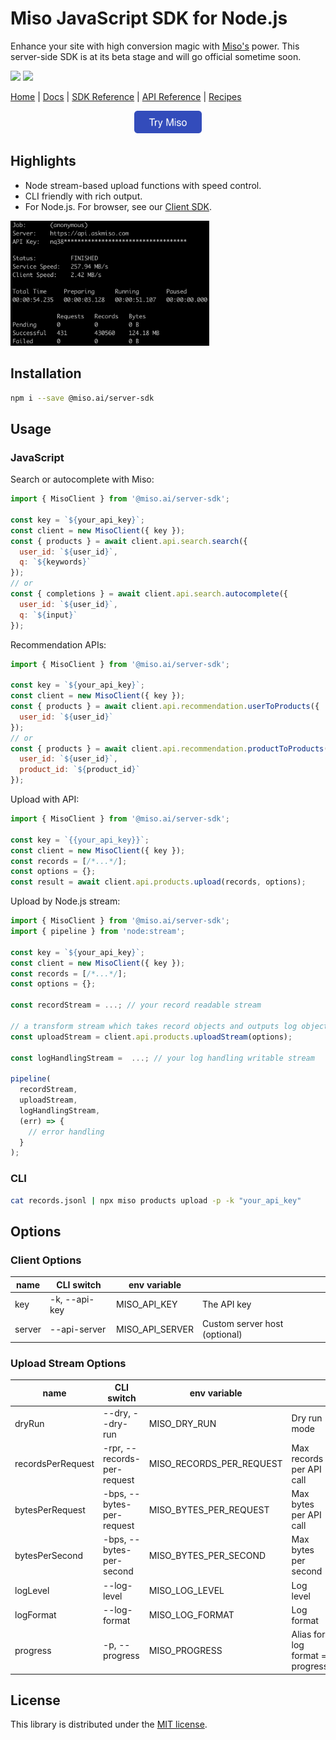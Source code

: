 # Miso JavaScript SDK for Node.js
Enhance your site with high conversion magic with [Miso's](https://miso.ai/) power. This server-side SDK is at its beta stage and will go official sometime soon.

<p>
  <a href="https://www.npmjs.com/package/@miso.ai/client-sdk"><img src="https://img.shields.io/npm/v/@miso.ai/server-sdk"></a>
  <a href="/LICENSE"><img src="https://img.shields.io/npm/l/@miso.ai/server-sdk"></a>
</p>

[Home](https://miso.ai/) |
[Docs](https://docs.miso.ai/) |
[SDK Reference](https://github.com/MisoAI/miso-server-js-sdk) |
[API Reference](https://api.askmiso.com/) |
[Recipes](https://docs.miso.ai/recipes)

<div align="center">
  <a href="https://miso.ai">
    <img src="asset/cta.svg" height="36px">
  </a>
</div>

## Highlights
* Node stream-based upload functions with speed control.
* CLI friendly with rich output.
* For Node.js. For browser, see our [Client SDK](https://misoai.github.io/miso-client-js-sdk/sdk).

<div>
  <img src="asset/cli.png" height="200px">
</div>

## Installation

```bash
npm i --save @miso.ai/server-sdk
```

## Usage

### JavaScript

Search or autocomplete with Miso:
```js
import { MisoClient } from '@miso.ai/server-sdk';

const key = `${your_api_key}`;
const client = new MisoClient({ key });
const { products } = await client.api.search.search({
  user_id: `${user_id}`,
  q: `${keywords}`
});
// or
const { completions } = await client.api.search.autocomplete({
  user_id: `${user_id}`,
  q: `${input}`
});
```

Recommendation APIs:
```js
import { MisoClient } from '@miso.ai/server-sdk';

const key = `${your_api_key}`;
const client = new MisoClient({ key });
const { products } = await client.api.recommendation.userToProducts({
  user_id: `${user_id}`
});
// or
const { products } = await client.api.recommendation.productToProducts({
  user_id: `${user_id}`,
  product_id: `${product_id}`
});
```

Upload with API:
```js
import { MisoClient } from '@miso.ai/server-sdk';

const key = `{{your_api_key}}`;
const client = new MisoClient({ key });
const records = [/*...*/];
const options = {};
const result = await client.api.products.upload(records, options);
```

Upload by Node.js stream:
```js
import { MisoClient } from '@miso.ai/server-sdk';
import { pipeline } from 'node:stream';

const key = `${your_api_key}`;
const client = new MisoClient({ key });
const records = [/*...*/];
const options = {};

const recordStream = ...; // your record readable stream

// a transform stream which takes record objects and outputs log objects
const uploadStream = client.api.products.uploadStream(options);

const logHandlingStream =  ...; // your log handling writable stream

pipeline(
  recordStream,
  uploadStream,
  logHandlingStream,
  (err) => {
    // error handling
  }
);
```

### CLI

```bash
cat records.jsonl | npx miso products upload -p -k "your_api_key"
```

## Options

### Client Options
| name | CLI switch | env variable | |
| --- | --- | --- | --- |
| key | -k, --api-key | MISO_API_KEY | The API key |
| server | --api-server | MISO_API_SERVER | Custom server host (optional) |

### Upload Stream Options
| name | CLI switch | env variable | |
| --- | --- | --- | --- |
| dryRun | --dry, --dry-run | MISO_DRY_RUN | Dry run mode |
| recordsPerRequest | -rpr, --records-per-request | MISO_RECORDS_PER_REQUEST | Max records per API call |
| bytesPerRequest | -bps, --bytes-per-request | MISO_BYTES_PER_REQUEST | Max bytes per API call |
| bytesPerSecond | -bps, --bytes-per-second | MISO_BYTES_PER_SECOND | Max bytes per second |
| logLevel | --log-level | MISO_LOG_LEVEL | Log level |
| logFormat | --log-format | MISO_LOG_FORMAT | Log format |
| progress | -p, --progress | MISO_PROGRESS | Alias for log format = progress |

## License
This library is distributed under the [MIT license](https://github.com/askmiso/miso-client-js-sdk/blob/main/LICENSE).
